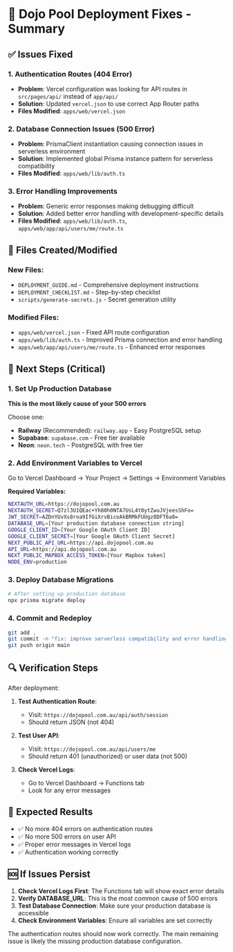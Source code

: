 # 🎯 Dojo Pool Deployment Fixes - Summary

## ✅ Issues Fixed

### 1. Authentication Routes (404 Error)

- **Problem**: Vercel configuration was looking for API routes in `src/pages/api/` instead of `app/api/`
- **Solution**: Updated `vercel.json` to use correct App Router paths
- **Files Modified**: `apps/web/vercel.json`

### 2. Database Connection Issues (500 Error)

- **Problem**: PrismaClient instantiation causing connection issues in serverless environment
- **Solution**: Implemented global Prisma instance pattern for serverless compatibility
- **Files Modified**: `apps/web/lib/auth.ts`

### 3. Error Handling Improvements

- **Problem**: Generic error responses making debugging difficult
- **Solution**: Added better error handling with development-specific details
- **Files Modified**: `apps/web/lib/auth.ts`, `apps/web/app/api/users/me/route.ts`

## 🔧 Files Created/Modified

### New Files:

- `DEPLOYMENT_GUIDE.md` - Comprehensive deployment instructions
- `DEPLOYMENT_CHECKLIST.md` - Step-by-step checklist
- `scripts/generate-secrets.js` - Secret generation utility

### Modified Files:

- `apps/web/vercel.json` - Fixed API route configuration
- `apps/web/lib/auth.ts` - Improved Prisma connection and error handling
- `apps/web/app/api/users/me/route.ts` - Enhanced error responses

## 🚀 Next Steps (Critical)

### 1. Set Up Production Database

**This is the most likely cause of your 500 errors**

Choose one:

- **Railway** (Recommended): `railway.app` - Easy PostgreSQL setup
- **Supabase**: `supabase.com` - Free tier available
- **Neon**: `neon.tech` - PostgreSQL with free tier

### 2. Add Environment Variables to Vercel

Go to Vercel Dashboard → Your Project → Settings → Environment Variables

**Required Variables:**

```bash
NEXTAUTH_URL=https://dojopool.com.au
NEXTAUTH_SECRET=Q7zl3U1QEac+Yh80h0NTA7UsL4t0ytZwuJVjeesShFo=
JWT_SECRET=AZDnYUvXs8roa9IfGiXrvBicoAkBRMkFUUgz8DFT6a8=
DATABASE_URL=[Your production database connection string]
GOOGLE_CLIENT_ID=[Your Google OAuth Client ID]
GOOGLE_CLIENT_SECRET=[Your Google OAuth Client Secret]
NEXT_PUBLIC_API_URL=https://api.dojopool.com.au
API_URL=https://api.dojopool.com.au
NEXT_PUBLIC_MAPBOX_ACCESS_TOKEN=[Your Mapbox token]
NODE_ENV=production
```

### 3. Deploy Database Migrations

```bash
# After setting up production database
npx prisma migrate deploy
```

### 4. Commit and Redeploy

```bash
git add .
git commit -m "fix: improve serverless compatibility and error handling"
git push origin main
```

## 🔍 Verification Steps

After deployment:

1. **Test Authentication Route**:
   - Visit: `https://dojopool.com.au/api/auth/session`
   - Should return JSON (not 404)

2. **Test User API**:
   - Visit: `https://dojopool.com.au/api/users/me`
   - Should return 401 (unauthorized) or user data (not 500)

3. **Check Vercel Logs**:
   - Go to Vercel Dashboard → Functions tab
   - Look for any error messages

## 🎯 Expected Results

- ✅ No more 404 errors on authentication routes
- ✅ No more 500 errors on user API
- ✅ Proper error messages in Vercel logs
- ✅ Authentication working correctly

## 🆘 If Issues Persist

1. **Check Vercel Logs First**: The Functions tab will show exact error details
2. **Verify DATABASE_URL**: This is the most common cause of 500 errors
3. **Test Database Connection**: Make sure your production database is accessible
4. **Check Environment Variables**: Ensure all variables are set correctly

The authentication routes should now work correctly. The main remaining issue is likely the missing production database configuration.
